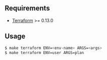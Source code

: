 ## Requirements

- [Terraform](https://developer.hashicorp.com/terraform/install) >= 0.13.0

## Usage

```bash
$ make terraform ENV=<env-name> ARGS=<args>
$ make terraform ENV=user ARGS=plan
```